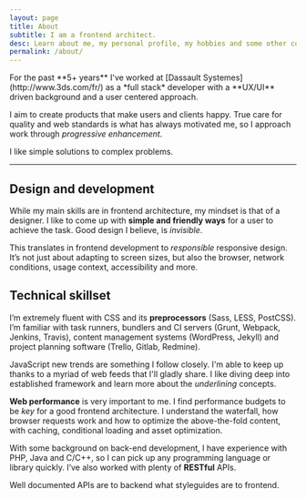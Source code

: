 ```yaml
---
layout: page
title: About
subtitle: I am a frontend architect.
desc: Learn about me, my personal profile, my hobbies and some other coll stuffs
permalink: /about/
---
```


<div class="lead lead-about">For the past **5+ years** I've worked at [Dassault Systemes](http://www.3ds.com/fr/) as a *full stack* developer with a **UX/UI** driven background and a user centered approach.
</div>

I aim to create products that make users and clients happy. True care for quality and web standards is what has always motivated me, so I approach work through *progressive enhancement*.

I like simple solutions to complex problems.

---

## Design and development
While my main skills are in frontend architecture, my mindset is that of a designer. I like to come up with **simple and friendly ways** for a user to achieve the task. Good design I believe, is *invisible*.

This translates in frontend development to *responsible* responsive design. It’s not just about adapting to screen sizes, but also the browser, network conditions, usage context, accessibility and more.

## Technical skillset
I’m extremely fluent with CSS and its **preprocessors** (Sass, LESS, PostCSS). I’m familiar with task runners, bundlers and CI servers (Grunt, Webpack, Jenkins, Travis), content management systems (WordPress, Jekyll) and project planning software (Trello, Gitlab, Redmine).

JavaScript new trends are something I follow closely. I'm able to keep up thanks to a myriad of web feeds that I'll gladly share. I like diving deep into established framework and learn more about the *underlining* concepts.

**Web performance** is very important to me. I find performance budgets to be *key* for a good frontend architecture. I understand the waterfall, how browser requests work and how to optimize the above-the-fold content, with caching, conditional loading and asset optimization.

With some background on back-end development, I have experience with PHP, Java and C/C++, so I can pick up any programming language or library quickly. I’ve also worked with plenty of **RESTful** APIs.

Well documented APIs are to backend what styleguides are to frontend.
